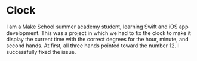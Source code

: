 # Clock

I am a Make School summer academy student, learning Swift and iOS app development. This was a project in which we had to fix the clock to make it display the current time with the correct degrees for the hour, minute, and second hands. At first, all three hands pointed toward the number 12. I successfully fixed the issue.
